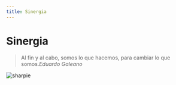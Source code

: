 ```yaml
---
title: Sinergia
---
```

# Sinergia

> Al fin y al cabo, somos lo que hacemos, para cambiar lo que somos.<cite>Eduardo Galeano</cite>

![sharpie](/images/sharpie.svg)